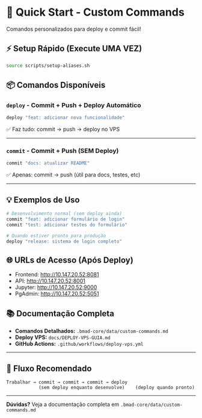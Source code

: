 # 🚀 Quick Start - Custom Commands

Comandos personalizados para deploy e commit fácil!

## ⚡ Setup Rápido (Execute UMA VEZ)

```bash
source scripts/setup-aliases.sh
```

## 📦 Comandos Disponíveis

### `deploy` - Commit + Push + Deploy Automático

```bash
deploy "feat: adicionar nova funcionalidade"
```

✅ Faz tudo: commit → push → deploy no VPS

---

### `commit` - Commit + Push (SEM Deploy)

```bash
commit "docs: atualizar README"
```

✅ Apenas: commit → push (útil para docs, testes, etc)

---

## 💡 Exemplos de Uso

```bash
# Desenvolvimento normal (sem deploy ainda)
commit "feat: adicionar formulário de login"
commit "test: adicionar testes do formulário"

# Quando estiver pronto para produção
deploy "release: sistema de login completo"
```

## 🌐 URLs de Acesso (Após Deploy)

- Frontend: http://10.147.20.52:8081
- API: http://10.147.20.52:8001
- Jupyter: http://10.147.20.52:9000
- PgAdmin: http://10.147.20.52:5051

## 📚 Documentação Completa

- **Comandos Detalhados:** `.bmad-core/data/custom-commands.md`
- **Deploy VPS:** `docs/DEPLOY-VPS-GUIA.md`
- **GitHub Actions:** `.github/workflows/deploy-vps.yml`

---

## 🎯 Fluxo Recomendado

```
Trabalhar → commit → commit → commit → deploy
            (sem deploy enquanto desenvolve)    (deploy quando pronto)
```

---

**Dúvidas?** Veja a documentação completa em `.bmad-core/data/custom-commands.md`
